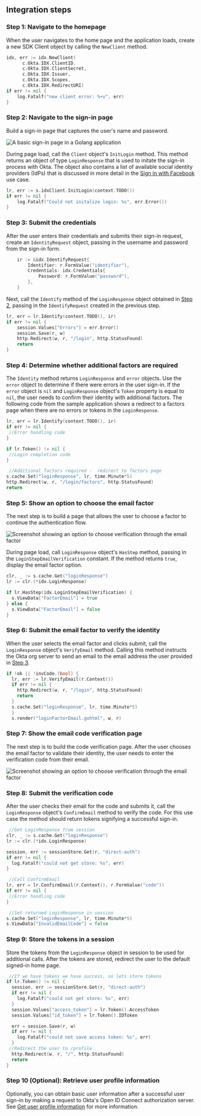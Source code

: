 ## Integration steps

### Step 1: Navigate to the homepage

When the user navigates to the home page and the application loads, create a new
SDK Client object by calling the `NewClient` method.

```go
idx, err := idx.NewClient(
      c.Okta.IDX.ClientID,
      c.Okta.IDX.ClientSecret,
      c.Okta.IDX.Issuer,
      c.Okta.IDX.Scopes,
      c.Okta.IDX.RedirectURI)
if err != nil {
    log.Fatalf("new client error: %+v", err)
}
```

### Step 2: Navigate to the sign-in page

Build a sign-in page that captures the user's name and password.

<div class="common-image-format common-image-format-vertical-margin">

![A basic sign-in page in a Golang application](/img/oie-embedded-sdk/oie-embedded-sdk-go-use-case-basic-sign-on-page.png)

</div>

During page load, call the `Client` object's `InitLogin` method. This method returns an object of type
`LoginResponse` that is used to initate the sign-in process with Okta.  The object
also contains a list of available social identity providers (IdPs) that is discussed in more detail in the
[Sign in with Facebook](/docs/guides/oie-embedded-sdk-use-cases/go/oie-embedded-sdk-use-case-sign-in-soc-idp)
use case.

```go
lr, err := s.idxClient.InitLogin(context.TODO())
if err != nil {
	log.Fatalf("Could not initalize login: %s", err.Error())
}
```

### Step 3: Submit the credentials

After the user enters their credentials and submits their sign-in request,
create an `IdentityRequest` object, passing in the username and password from the
sign-in form.

```go
    ir := &idx.IdentifyRequest{
        Identifier: r.FormValue("identifier"),
        Credentials: idx.Credentials{
            Password: r.FormValue("password"),
        },
    }
```

Next, call the `Identify` method of the `LoginResponse` object obtained in
[Step 2](#step-2-navigate-to-the-sign-in-page), passing in the `IdentifyRequest`
created in the previous step.

```go
lr, err = lr.Identify(context.TODO(), ir)
if err != nil {
    session.Values["Errors"] = err.Error()
    session.Save(r, w)
    http.Redirect(w, r, "/login", http.StatusFound)
    return
}
```

### Step 4: Determine whether additional factors are required

The `Identity` method returns `LoginResponse` and `error`
objects. Use the `error` object to determine if there were errors in the
user sign-in. If the `error` object is `nil` and `LoginResponse` object's
`Token` property is equal to `nil`, the user needs to confirm their identity
with additional factors. The following code from the sample application shows
a redirect to a factors page when there are no errors or tokens in the `LoginResponse`.

```go
lr, err = lr.Identify(context.TODO(), ir)
if err != nil {
 //Error handling code
}

if lr.Token() != nil {
 //Login completion code
}

 //Additional factors required -  redirect to factors page
s.cache.Set("loginResponse", lr, time.Minute*5)
http.Redirect(w, r, "/login/factors", http.StatusFound)
return
```

### Step 5: Show an option to choose the email factor

The next step is to build a page that allows the user to choose a factor
to continue the authentication flow.

<div class="common-image-format">

![Screenshot showing an option to choose verification through the email factor](/img/oie-embedded-sdk/oie-embedded-sdk-go-use-case-email-verify-page.png)

</div>

During page load, call `LoginResponse` object's `HasStep` method, passing in the
 `LoginStepEmailVerification` constant. If the method returns `true`, display
 the email factor option.

```go
clr, _ := s.cache.Get("loginResponse")
lr := clr.(*idx.LoginResponse)

if lr.HasStep(idx.LoginStepEmailVerification) {
  s.ViewData["FactorEmail"] = true
} else {
  s.ViewData["FactorEmail"] = false
}
```

### Step 6: Submit the email factor to verify the identity

When the user selects the email factor and clicks submit, call the `LoginResponse` object's
`VerifyEmail` method. Calling this method instructs the Okta org server to send an
email to the email address the user provided in [Step 3](#step-3-submit-the-credentials).

```go
if !ok || !invCode.(bool) {
  lr, err := lr.VerifyEmail(r.Context())
  if err != nil {
    http.Redirect(w, r, "/login", http.StatusFound)
    return
  }
  s.cache.Set("loginResponse", lr, time.Minute*5)
  }
  s.render("loginFactorEmail.gohtml", w, r)

```

### Step 7: Show the email code verification page

The next step is to build the code verification page. After the user chooses the email factor
to validate their identity, the user needs to enter the verification code from their email.

<div class="common-image-format">

![Screenshot showing an option to choose verification through the email factor](/img/oie-embedded-sdk/oie-embedded-sdk-go-use-case-email-code-confirm-page.png)

</div>

### Step 8: Submit the verification code

After the user checks their email for the code and submits it, call the `LoginResponse` object's `ConfirmEmail`
method to verify the code. For this use case the method should return tokens signifying a successful sign-in.

```go
 //Get LoginResponse from session
clr, _ := s.cache.Get("loginResponse")
lr := clr.(*idx.LoginResponse)

session, err := sessionStore.Get(r, "direct-auth")
if err != nil {
  log.Fatalf("could not get store: %s", err)
}

 //Call ConfirmEmail
lr, err = lr.ConfirmEmail(r.Context(), r.FormValue("code"))
if err != nil {
 //Error handling code
}

 //Set returned LoginResponse in session
s.cache.Set("loginResponse", lr, time.Minute*5)
s.ViewData["InvalidEmailCode"] = false

```

### Step 9: Store the tokens in a session

Store the tokens from the `LoginResponse` object in session to be used for
additional calls. After the tokens are stored, redirect the user to the
default signed-in home page.

```go
 //If we have tokens we have success, so lets store tokens
if lr.Token() != nil {
  session, err := sessionStore.Get(r, "direct-auth")
  if err != nil {
    log.Fatalf("could not get store: %s", err)
  }
  session.Values["access_token"] = lr.Token().AccessToken
  session.Values["id_token"] = lr.Token().IDToken

  err = session.Save(r, w)
  if err != nil {
    log.Fatalf("could not save access token: %s", err)
  }
 //Redirect the user to /profile
  http.Redirect(w, r, "/", http.StatusFound)
  return
}
```

### Step 10 (Optional): Retrieve user profile information

Optionally, you can obtain basic user information after a successful user
sign-in by making a request to Okta's Open ID Connect authorization server.
See [Get user profile information](/docs/guides/oie-embedded-sdk-use-cases/go/oie-embedded-sdk-use-case-basic-sign-in/#get-user-profile-information) for more information.
